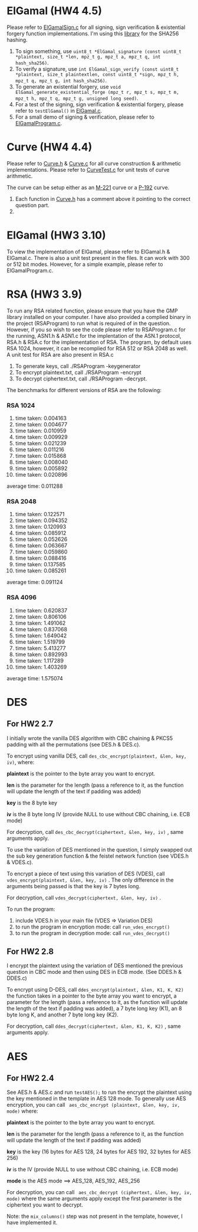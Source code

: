 # ElGamal (HW4 4.5)

Please refer to [ElGamalSign.c](Crypto/ElGamal/ElGamalSign.c) for all signing, sign verification & existential forgery function implementations. I'm using this [library](https://github.com/amosnier/sha-2) for the SHA256 hashing.

1. To sign something, use  ``` uint8_t *ElGamal_signature (const uint8_t *plaintext, size_t *len, mpz_t g, mpz_t a, mpz_t q, int hash_sha256) ```.
2. To verify a signature, use ``` int ElGamal_sign_verify (const uint8_t *plaintext, size_t plaintextlen, const uint8_t *sign, mpz_t h, mpz_t q, mpz_t g, int hash_sha256) ```.
3. To generate an existential forgery, use ``` void ElGamal_generate_existential_forge (mpz_t r, mpz_t s, mpz_t m, mpz_t h, mpz_t q, mpz_t g, unsigned long seed) ```.
4. For a test of the signing, sign verification & existential forgery, please refer to ```testElGamal()``` in [ElGamal.c](Crypto/ElGamal/ElGamal.c).
5. For a small demo of signing & verification, please refer to [ElGamalProgram.c](Crypto/ElGamalProgram.c).

# Curve (HW4 4.4)

Please refer to [Curve.h](Crypto/Curve/Curve.h) & [Curve.c](Crypto/Curve/Curve.c) for all curve construction & arithmetic implementations.
Please refer to [CurveTest.c](Crypto/Curve/CurveTest.c) for unit tests of curve arithmetic.

The curve can be setup either as an [M-221](https://safecurves.cr.yp.to) curve or a [P-192](https://csrc.nist.gov/csrc/media/publications/fips/186/2/archive/2000-01-27/documents/fips186-2.pdf) curve.

1. Each function in [Curve.h](Crypto/Curve/Curve.h) has a comment above it pointing to the correct question part.
2. 


# ElGamal (HW3 3.10)

To view the implementation of ElGamal, please refer to ElGamal.h & ElGamal.c. There is also a unit test present in the files. It can work with 300 or 512 bit modes.
However, for a simple example, please refer to ElGamalProgram.c.

# RSA (HW3 3.9)

To run any RSA related function, please ensure that you have the GMP library installed on your computer. I have also provided a complied binary in the project (RSAProgram) to run what is required of in the question. However, if you so wish to see the code please refer to RSAProgram.c for the running, ASN1.h & ASN1.c for the implentation of the ASN.1 protocol, RSA.h &  RSA.c for the implementation of RSA. The program, by default uses RSA 1024, however, it can be recomplied for RSA 512 or RSA 2048 as well. A unit test for RSA are also present in RSA.c

1. To generate keys, call ./RSAProgram -keygenerator
2. To encrypt plaintext.txt, call ./RSAProgram -encrypt
2. To decrypt ciphertext.txt, call ./RSAProgram -decrypt.

The benchmarks for different versions of RSA are the following:
### RSA 1024
1. time taken: 0.004163
2. time taken: 0.004677
3. time taken: 0.010959
4. time taken: 0.009929
5. time taken: 0.021239
6. time taken: 0.011216
7. time taken: 0.015868
8. time taken: 0.008040
9. time taken: 0.005892
10. time taken: 0.020896

average time: 0.011288

### RSA 2048
1. time taken: 0.122571
2. time taken: 0.094352
3. time taken: 0.120993
4. time taken: 0.085912
5. time taken: 0.052626
6. time taken: 0.063667
7. time taken: 0.059860
8. time taken: 0.088416
9. time taken: 0.137585
10. time taken: 0.085261

average time: 0.091124

### RSA 4096
1. time taken: 0.620837
2. time taken: 0.806106
3. time taken: 1.491062
4. time taken: 0.837068
5. time taken: 1.649042
6. time taken: 1.519799
7. time taken: 5.413277
8. time taken: 0.892993
9. time taken: 1.117289
10. time taken: 1.403269

average time: 1.575074

# DES

## For HW2 2.7
I initially wrote the vanilla DES algorithm with CBC chaining & PKCS5 padding with all the permutations (see DES.h & DES.c). 

To encrypt using vanilla DES, call ``` des_cbc_encrypt(plaintext, &len, key,  iv) ```, where: 

**plaintext** is the pointer to the byte array you want to encrypt.

**len** is the parameter for the length (pass a reference to it, as the function will update the length of the text if padding was added)

**key** is the 8 byte key

**iv** is the 8 byte long IV (provide NULL to use without CBC chaining, i.e. ECB mode)

For decryption, call ``` des_cbc_decrypt(ciphertext, &len, key, iv) ``` , same arguments apply.

To use the variation of DES mentioned in the question, I simply swapped out the sub key generation function & the feistel network function (see VDES.h & VDES.c).

To encrypt a piece of text using this variation of DES (VDES), call ``` vdes_encrypt(plaintext, &len, key, iv) ``` . The only difference in the arguments being passed is that the key is 7 bytes long.  

For decryption, call ``` vdes_decrypt(ciphertext, &len, key, iv) ``` .


To run the program:

1. include VDES.h in your main file (VDES => Variation DES)
2. to run the program in encryption mode: call ``` run_vdes_encrypt() ```
3. to run the program in decryption mode: call ``` run_vdes_decrypt() ```

## For HW2 2.8

I encrypt the plaintext using the variation of DES mentioned the previous question in CBC mode and then using DES in ECB mode. (See DDES.h & DDES.c)

To encrypt using D-DES, call ``` ddes_encrypt(plaintext, &len, K1, K, K2) ``` the function takes in a pointer to the byte array you want to encrypt, a parameter for the length (pass a reference to it, as the function will update the length of the text if padding was added), a 7 byte long key (K1), an 8 byte long K, and another 7 byte long key (K2). 

For decryption, call ``` ddes_decrypt(ciphertext, &len, K1, K, K2) ``` , same arguments apply.

# AES

## For HW2 2.4
See AES.h & AES.c and run  ``` testAES(); ``` to run the encrypt the plaintext using the key mentioned in the template in AES 128 mode. 
To generally use AES encryption, you can call ``` aes_cbc_encrypt (plaintext, &len, key, iv, mode)``` where:

**plaintext** is the pointer to the byte array you want to encrypt.

**len** is the parameter for the length (pass a reference to it, as the function will update the length of the text if padding was added)

**key** is the  key (16 bytes for AES 128, 24 bytes for AES 192, 32 bytes for AES 256)

**iv** is the IV (provide NULL to use without CBC chaining, i.e. ECB mode)

**mode** is the AES mode ==> AES_128, AES_192, AES_256

For decryption, you can call ``` aes_cbc_decrypt (ciphertext, &len, key, iv, mode)``` where the same arguments apply except the first parameter is the ciphertext you want to decrypt.

Note: the ``` mix_columns() ``` step was not present in the template, however, I have implemented it.
